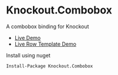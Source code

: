 Knockout.Combobox
=================

A combobox binding for Knockout

* [Live Demo](http://jsfiddle.net/AWHhr/23/)
* [Live Row Template Demo](http://jsfiddle.net/JD49k/8/)

Install using nuget


```
Install-Package Knockout.Combobox
``` 
